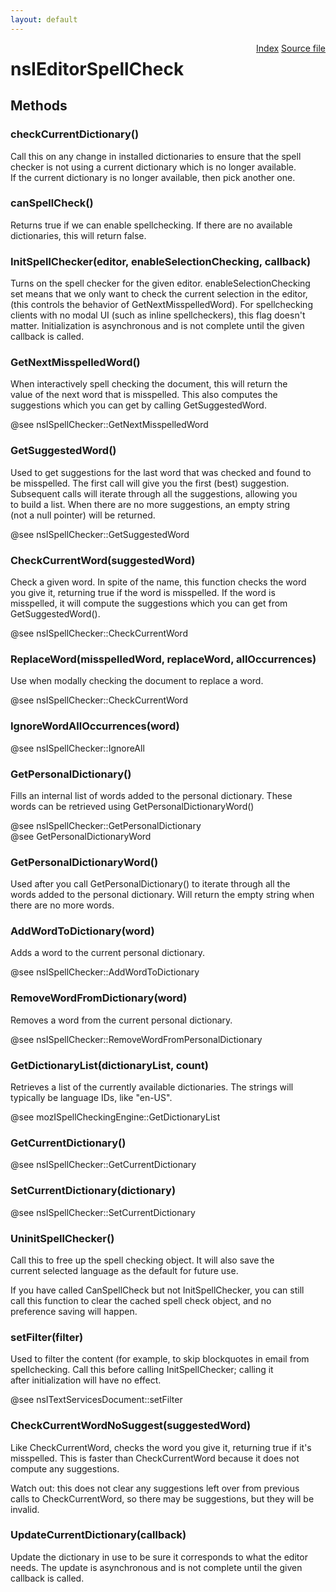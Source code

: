 ```yaml
---
layout: default
---
```

<div class='links' style='float:right'><a href="../index.html">Index</a>
<a href="http://dxr.mozilla.org/mozilla-central/source/editor/nsIEditorSpellCheck.idl">Source file</a>
</div>

# nsIEditorSpellCheck #

## Methods ##

### checkCurrentDictionary() ###
  
Call this on any change in installed dictionaries to ensure that the spell  
checker is not using a current dictionary which is no longer available.  
If the current dictionary is no longer available, then pick another one.  
  

### canSpellCheck() ###
  
Returns true if we can enable spellchecking. If there are no available  
dictionaries, this will return false.  
  

### InitSpellChecker(editor, enableSelectionChecking, callback) ###
  
Turns on the spell checker for the given editor. enableSelectionChecking  
set means that we only want to check the current selection in the editor,  
(this controls the behavior of GetNextMisspelledWord). For spellchecking  
clients with no modal UI (such as inline spellcheckers), this flag doesn't  
matter.  Initialization is asynchronous and is not complete until the given  
callback is called.  
  

### GetNextMisspelledWord() ###
  
When interactively spell checking the document, this will return the  
value of the next word that is misspelled. This also computes the  
suggestions which you can get by calling GetSuggestedWord.  
  
@see nsISpellChecker::GetNextMisspelledWord  
  

### GetSuggestedWord() ###
  
Used to get suggestions for the last word that was checked and found to  
be misspelled. The first call will give you the first (best) suggestion.  
Subsequent calls will iterate through all the suggestions, allowing you  
to build a list. When there are no more suggestions, an empty string  
(not a null pointer) will be returned.  
  
@see nsISpellChecker::GetSuggestedWord  
  

### CheckCurrentWord(suggestedWord) ###
  
Check a given word. In spite of the name, this function checks the word  
you give it, returning true if the word is misspelled. If the word is  
misspelled, it will compute the suggestions which you can get from  
GetSuggestedWord().  
  
@see nsISpellChecker::CheckCurrentWord  
  

### ReplaceWord(misspelledWord, replaceWord, allOccurrences) ###
  
Use when modally checking the document to replace a word.  
  
@see nsISpellChecker::CheckCurrentWord  
  

### IgnoreWordAllOccurrences(word) ###
  
@see nsISpellChecker::IgnoreAll  
  

### GetPersonalDictionary() ###
  
Fills an internal list of words added to the personal dictionary. These  
words can be retrieved using GetPersonalDictionaryWord()  
  
@see nsISpellChecker::GetPersonalDictionary  
@see GetPersonalDictionaryWord  
  

### GetPersonalDictionaryWord() ###
  
Used after you call GetPersonalDictionary() to iterate through all the  
words added to the personal dictionary. Will return the empty string when  
there are no more words.  
  

### AddWordToDictionary(word) ###
  
Adds a word to the current personal dictionary.  
  
@see nsISpellChecker::AddWordToDictionary  
  

### RemoveWordFromDictionary(word) ###
  
Removes a word from the current personal dictionary.  
  
@see nsISpellChecker::RemoveWordFromPersonalDictionary  
  

### GetDictionaryList(dictionaryList, count) ###
  
Retrieves a list of the currently available dictionaries. The strings will  
typically be language IDs, like "en-US".  
  
@see mozISpellCheckingEngine::GetDictionaryList  
  

### GetCurrentDictionary() ###
  
@see nsISpellChecker::GetCurrentDictionary  
  

### SetCurrentDictionary(dictionary) ###
  
@see nsISpellChecker::SetCurrentDictionary  
  

### UninitSpellChecker() ###
  
Call this to free up the spell checking object. It will also save the  
current selected language as the default for future use.  
  
If you have called CanSpellCheck but not InitSpellChecker, you can still  
call this function to clear the cached spell check object, and no  
preference saving will happen.  
  

### setFilter(filter) ###
  
Used to filter the content (for example, to skip blockquotes in email from  
spellchecking. Call this before calling InitSpellChecker; calling it  
after initialization will have no effect.  
  
@see nsITextServicesDocument::setFilter  
  

### CheckCurrentWordNoSuggest(suggestedWord) ###
  
Like CheckCurrentWord, checks the word you give it, returning true if it's  
misspelled. This is faster than CheckCurrentWord because it does not  
compute any suggestions.  
  
Watch out: this does not clear any suggestions left over from previous  
calls to CheckCurrentWord, so there may be suggestions, but they will be  
invalid.  
  

### UpdateCurrentDictionary(callback) ###
  
Update the dictionary in use to be sure it corresponds to what the editor  
needs.  The update is asynchronous and is not complete until the given  
callback is called.  
  
